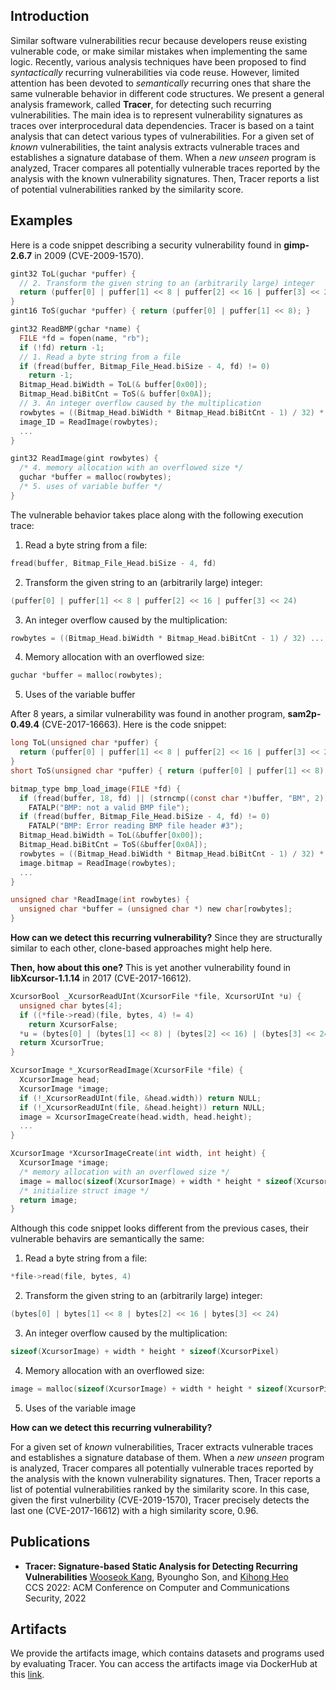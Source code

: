 ## Introduction
Similar software vulnerabilities recur because developers reuse existing vulnerable code,
or make similar mistakes when implementing the same logic. Recently, various analysis techniques have been proposed
to find _syntactically_ recurring vulnerabilities via code reuse. However, limited attention has been devoted
to _semantically_ recurring ones that share the same vulnerable behavior in different code structures.
We present a general analysis framework, called **Tracer**, for detecting such recurring vulnerabilities.
The main idea is to represent vulnerability signatures as traces over interprocedural data dependencies.
Tracer is based on a taint analysis that can detect various types of vulnerabilities.
For a given set of _known_ vulnerabilities, the taint analysis extracts vulnerable traces and establishes a signature database of them.
When a _new unseen_ program is analyzed, Tracer compares all potentially vulnerable traces reported by the analysis
with the known vulnerability signatures.
Then, Tracer reports a list of potential vulnerabilities ranked by the similarity score.

## Examples
Here is a code snippet describing a security vulnerability found in **gimp-2.6.7** in 2009 (CVE-2009-1570).
```c
gint32 ToL(guchar *puffer) {
  // 2. Transform the given string to an (arbitrarily large) integer
  return (puffer[0] | puffer[1] << 8 | puffer[2] << 16 | puffer[3] << 24);
}
gint16 ToS(guchar *puffer) { return (puffer[0] | puffer[1] << 8); }

gint32 ReadBMP(gchar *name) {
  FILE *fd = fopen(name, "rb");
  if (!fd) return -1;
  // 1. Read a byte string from a file
  if (fread(buffer, Bitmap_File_Head.biSize - 4, fd) != 0)
    return -1;
  Bitmap_Head.biWidth = ToL(& buffer[0x00]);
  Bitmap_Head.biBitCnt = ToS(& buffer[0x0A]);
  // 3. An integer overflow caused by the multiplication
  rowbytes = ((Bitmap_Head.biWidth * Bitmap_Head.biBitCnt - 1) / 32) * 4 + 4;
  image_ID = ReadImage(rowbytes);
  ...
}

gint32 ReadImage(gint rowbytes) {
  /* 4. memory allocation with an overflowed size */
  guchar *buffer = malloc(rowbytes);
  /* 5. uses of variable buffer */
}
```
The vulnerable behavior takes place along with the following execution trace:
1. Read a byte string from a file:<br>
```c
fread(buffer, Bitmap_File_Head.biSize - 4, fd)
```
2. Transform the given string to an (arbitrarily large) integer:<br>
```c
(puffer[0] | puffer[1] << 8 | puffer[2] << 16 | puffer[3] << 24)
```
3. An integer overflow caused by the multiplication:<br>
```c
rowbytes = ((Bitmap_Head.biWidth * Bitmap_Head.biBitCnt - 1) / 32) ...;
```
4. Memory allocation with an overflowed size:
```c
guchar *buffer = malloc(rowbytes);
```
5. Uses of the variable buffer

After 8 years, a similar vulnerability was found in another program, **sam2p-0.49.4** (CVE-2017-16663).
Here is the code snippet:
```c
long ToL(unsigned char *puffer) {
  return (puffer[0] | puffer[1] << 8 | puffer[2] << 16 | puffer[3] << 24);
}
short ToS(unsigned char *puffer) { return (puffer[0] | puffer[1] << 8); }

bitmap_type bmp_load_image(FILE *fd) {
  if (fread(buffer, 18, fd) || (strncmp((const char *)buffer, "BM", 2)))
    FATALP("BMP: not a valid BMP file");
  if (fread(buffer, Bitmap_File_Head.biSize - 4, fd) != 0)
    FATALP("BMP: Error reading BMP file header #3");
  Bitmap_Head.biWidth = ToL(&buffer[0x00]);
  Bitmap_Head.biBitCnt = ToS(&buffer[0x0A]);
  rowbytes = ((Bitmap_Head.biWidth * Bitmap_Head.biBitCnt - 1) / 32) * 4 + 4;
  image.bitmap = ReadImage(rowbytes);
  ...
}

unsigned char *ReadImage(int rowbytes) {
  unsigned char *buffer = (unsigned char *) new char[rowbytes];
}
```
**How can we detect this recurring vulnerability?**
Since they are structurally similar to each other, clone-based approaches might help here.

**Then, how about this one?**
This is yet another vulnerability found in **libXcursor-1.1.14** in 2017 (CVE-2017-16612).
```c
XcursorBool _XcursorReadUInt(XcursorFile *file, XcursorUInt *u) {
  unsigned char bytes[4];
  if ((*file->read)(file, bytes, 4) != 4)
    return XcursorFalse;
  *u = (bytes[0] | (bytes[1] << 8) | (bytes[2] << 16) | (bytes[3] << 24));
  return XcursorTrue;
}

XcursorImage *_XcursorReadImage(XcursorFile *file) {
  XcursorImage head;
  XcursorImage *image;
  if (!_XcursorReadUInt(file, &head.width)) return NULL;
  if (!_XcursorReadUInt(file, &head.height)) return NULL;
  image = XcursorImageCreate(head.width, head.height);
  ...
}

XcursorImage *XcursorImageCreate(int width, int height) {
  XcursorImage *image;
  /* memory allocation with an overflowed size */
  image = malloc(sizeof(XcursorImage) + width * height * sizeof(XcursorPixel));
  /* initialize struct image */
  return image;
}
```
Although this code snippet looks different from the previous cases, their vulnerable behavirs are semantically the same:
1. Read a byte string from a file:<br>
```c
*file->read(file, bytes, 4)
```
2. Transform the given string to an (arbitrarily large) integer:<br>
```c
(bytes[0] | bytes[1] << 8 | bytes[2] << 16 | bytes[3] << 24)
```
3. An integer overflow caused by the multiplication:<br>
```c
sizeof(XcursorImage) + width * height * sizeof(XcursorPixel)
```
4. Memory allocation with an overflowed size:
```c
image = malloc(sizeof(XcursorImage) + width * height * sizeof(XcursorPixel))
```
5. Uses of the variable image

**How can we detect this recurring vulnerability?**

For a given set of _known_ vulnerabilities, Tracer extracts vulnerable traces and establishes a signature database of them.
When a _new unseen_ program is analyzed, Tracer compares all potentially vulnerable traces reported by the analysis
with the known vulnerability signatures.
Then, Tracer reports a list of potential vulnerabilities ranked by the similarity score.
In this case, given the first vulnerbility (CVE-2019-1570), Tracer precisely detects the last one (CVE-2017-16612)
with a high similarity score, 0.96.

## Publications

* **Tracer: Signature-based Static Analysis for Detecting Recurring Vulnerabilities**
  [Wooseok Kang](https://kangwoosukeq.github.io), Byoungho Son, and [Kihong Heo](https://kihongheo.kaist.ac.kr)<br>
  CCS 2022: ACM Conference on Computer and Communications Security, 2022

## Artifacts

We provide the artifacts image, which contains datasets and programs used by evaluating Tracer.
You can access the artifacts image via DockerHub at this [link](https://hub.docker.com/repository/docker/prosyslab/tracer-artifacts).

